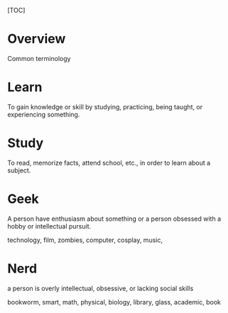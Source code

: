 [TOC]

# Overview
Common terminology

# Learn
To gain knowledge or skill by studying, practicing, being taught, or experiencing something.

# Study
To read, memorize facts, attend school, etc., in order to learn about a subject.

# Geek
A person have enthusiasm about something or a person obsessed with a hobby or intellectual pursuit.

technology, film, zombies, computer, cosplay, music,

# Nerd
a person is overly intellectual, obsessive, or lacking social skills

bookworm, smart, math, physical, biology, library, glass, academic, book
